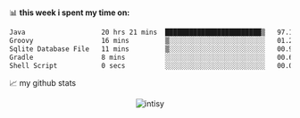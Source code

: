 📊 **this week i spent my time on:**
<!--START_SECTION:waka-->

```txt
Java                   20 hrs 21 mins  ████████████████████████▒   97.13 %
Groovy                 16 mins         ▒░░░░░░░░░░░░░░░░░░░░░░░░   01.29 %
Sqlite Database File   11 mins         ▒░░░░░░░░░░░░░░░░░░░░░░░░   00.93 %
Gradle                 8 mins          ░░░░░░░░░░░░░░░░░░░░░░░░░   00.65 %
Shell Script           0 secs          ░░░░░░░░░░░░░░░░░░░░░░░░░   00.00 %
```

<!--END_SECTION:waka-->


📈 my github stats

<p align="center"> <img src="https://github-readme-stats.vercel.app/api?username=intisy&show_icons=true&theme=gotham" alt="intisy" />




